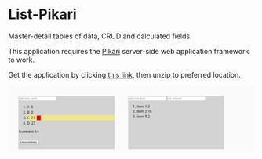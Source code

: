 # List-Pikari
Master-detail tables of data, CRUD and calculated fields.

This application requires the [Pikari](https://github.com/olliNiinivaara/Pikari/) server-side web application framework to work.

Get the application by clicking [this link](https://github.com/olliNiinivaara/List-Pikari/raw/master/dist/listpikari.zip), then unzip to preferred location.

![pic](https://github.com/olliNiinivaara/List-Pikari/raw/master/pic.png)
